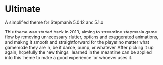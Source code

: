 # Ultimate
A simplified theme for Stepmania 5.0.12 and 5.1.x

This theme was started back in 2013, aiming to streamline stepmania game flow by removing unnecessary clutter, options and exaggerated animations, and making it smooth and straightforward for the player no matter what gamemode they are in, be it dance, pump, or whatever. After picking it up again, hopefully the new things I learned in the meantime can be applied into this theme to make a good experience for whoever uses it. 
